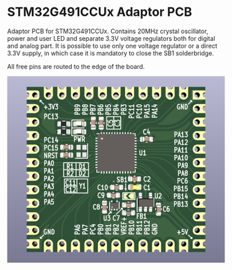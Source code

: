 # STM32G491CCUx Adaptor PCB

Adaptor PCB for STM32G491CCUx. Contains 20MHz crystal oscillator, power and user LED and separate 3.3V voltage regulators both for digital and analog part. It is possible to use only one voltage regulator or a direct 3.3V supply, in which case it is mandatory to close the SB1 solderbridge.

All free pins are routed to the edge of the board.

![PCB render](G491CC_Adaptor_PCB.png)
